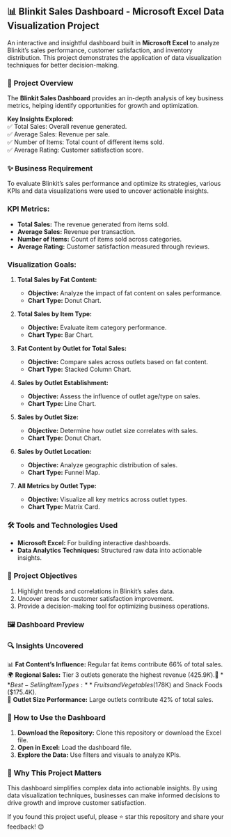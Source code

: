 ## 📊 Blinkit Sales Dashboard - Microsoft Excel Data Visualization Project  

An interactive and insightful dashboard built in **Microsoft Excel** to analyze Blinkit’s sales performance, customer satisfaction, and inventory distribution. This project demonstrates the application of data visualization techniques for better decision-making.  

### 📜 **Project Overview**  
The **Blinkit Sales Dashboard** provides an in-depth analysis of key business metrics, helping identify opportunities for growth and optimization.  

**Key Insights Explored:**  
✅ Total Sales: Overall revenue generated.  
✅ Average Sales: Revenue per sale.  
✅ Number of Items: Total count of different items sold.  
✅ Average Rating: Customer satisfaction score.  


### ✨ **Business Requirement**  
To evaluate Blinkit’s sales performance and optimize its strategies, various KPIs and data visualizations were used to uncover actionable insights.  

### **KPI Metrics:**  
- **Total Sales:** The revenue generated from items sold.  
- **Average Sales:** Revenue per transaction.  
- **Number of Items:** Count of items sold across categories.  
- **Average Rating:** Customer satisfaction measured through reviews.  

### **Visualization Goals:**  
1. **Total Sales by Fat Content:**  
   - **Objective:** Analyze the impact of fat content on sales performance.  
   - **Chart Type:** Donut Chart.  

2. **Total Sales by Item Type:**  
   - **Objective:** Evaluate item category performance.  
   - **Chart Type:** Bar Chart.  

3. **Fat Content by Outlet for Total Sales:**  
   - **Objective:** Compare sales across outlets based on fat content.  
   - **Chart Type:** Stacked Column Chart.  

4. **Sales by Outlet Establishment:**  
   - **Objective:** Assess the influence of outlet age/type on sales.  
   - **Chart Type:** Line Chart.  

5. **Sales by Outlet Size:**  
   - **Objective:** Determine how outlet size correlates with sales.  
   - **Chart Type:** Donut Chart.  

6. **Sales by Outlet Location:**  
   - **Objective:** Analyze geographic distribution of sales.  
   - **Chart Type:** Funnel Map.  

7. **All Metrics by Outlet Type:**  
   - **Objective:** Visualize all key metrics across outlet types.  
   - **Chart Type:** Matrix Card.  


### 🛠️ **Tools and Technologies Used**  
- **Microsoft Excel:** For building interactive dashboards.  
- **Data Analytics Techniques:** Structured raw data into actionable insights.  


### 🎯 **Project Objectives**  
1. Highlight trends and correlations in Blinkit’s sales data.  
2. Uncover areas for customer satisfaction improvement.  
3. Provide a decision-making tool for optimizing business operations.  


### 🖼️ **Dashboard Preview**  




### 🔍 **Insights Uncovered**  
📊 **Fat Content’s Influence:** Regular fat items contribute 66% of total sales.  
🌍 **Regional Sales:** Tier 3 outlets generate the highest revenue ($425.9K).  
🛒 **Best-Selling Item Types:** Fruits and Vegetables ($178K) and Snack Foods ($175.4K).  
🏢 **Outlet Size Performance:** Large outlets contribute 42% of total sales.  

### 📂 **How to Use the Dashboard**  
1. **Download the Repository:** Clone this repository or download the Excel file.  
2. **Open in Excel:** Load the dashboard file.  
3. **Explore the Data:** Use filters and visuals to analyze KPIs.  

### 🌟 **Why This Project Matters**  
This dashboard simplifies complex data into actionable insights. By using data visualization techniques, businesses can make informed decisions to drive growth and improve customer satisfaction.  

If you found this project useful, please ⭐ star this repository and share your feedback! 😊  
